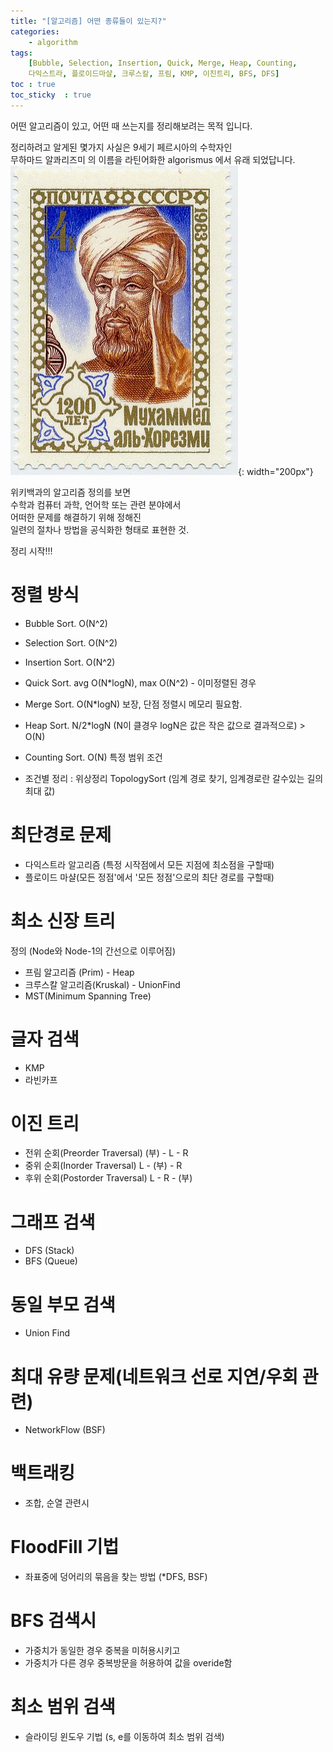 ```yaml
---
title: "[알고리즘] 어떤 종류들이 있는지?"
categories: 
    - algorithm
tags: 
    [Bubble, Selection, Insertion, Quick, Merge, Heap, Counting,
    다익스트라, 플로이드마샬, 크루스칼, 프림, KMP, 이진트리, BFS, DFS]
toc : true
toc_sticky  : true    
---
```


어떤 알고리즘이 있고, 어떤 때 쓰는지를 정리해보려는 목적 입니다.    

정리하려고  알게된 몇가지 사실은 9세기 페르시아의 수학자인    
무하마드 알콰리즈미 의 이름을 라틴어화한 algorismus 에서 유래 되었답니다.       
![무함마드 이븐 무사 알콰리즈미](\assets/images_post/algorithm/algorithm_muhamad.png){: width="200px"}

위키백과의 알고리즘 정의를 보면     
수학과 컴퓨터 과학, 언어학 또는 관련 분야에서    
어떠한 문제를 해결하기 위해 정해진    
일련의 절차나 방법을 공식화한 형태로 표현한 것.

정리 시작!!! 


# 정렬 방식
- Bubble Sort.			O(N^2) 
- Selection Sort.		O(N^2) 
- Insertion Sort.		O(N^2) 
- Quick Sort.			avg O(N*logN), max O(N^2) - 이미정렬된 경우
- Merge Sort.			O(N*logN) 보장, 단점 정렬시 메모리 필요함.
- Heap Sort.			N/2*logN  (N이 클경우 logN은 값은 작은 값으로 결과적으로) > O(N)
- Counting Sort.		O(N) 특정 범위 조건

- 조건별 정리 : 위상정리 TopologySort  (임계 경로 찾기, 임계경로란 갈수있는 길의 최대 값)

# 최단경로 문제
- 다익스트라 알고리즘 (특정 시작점에서 모든 지점에 최소점을 구할때)
- 플로이드 마샬(모든 정점'에서 '모든 정점'으로의 최단 경로를 구할때)
	
# 최소 신장 트리 
정의 (Node와 Node-1의 간선으로 이루어짐)
- 프림 알고리즘 (Prim) - Heap
- 크루스칼 알고리즘(Kruskal) - UnionFind
- MST(Minimum Spanning Tree)

# 글자 검색
- KMP
- 라빈카프

# 이진 트리
- 전위 순회(Preorder Traversal)		(부) - L - R
- 중위 순회(Inorder Traversal)		L - (부) - R
- 후위 순회(Postorder Traversal)	L - R - (부)

# 그래프 검색
- DFS (Stack)
- BFS (Queue)

# 동일 부모 검색
- Union Find

# 최대 유량 문제(네트워크 선로 지연/우회 관련)
-  NetworkFlow (BSF)

# 백트래킹
- 조합, 순열 관련시

# FloodFill 기법
- 좌표중에 덩어리의 묶음을 찾는 방법 (*DFS, BSF)

# BFS 검색시
- 가중치가 동일한 경우 중복을 미허용시키고
- 가중치가 다른 경우 중복방문을 허용하여 값을 overide함

# 최소 범위 검색
- 슬라이딩 윈도우 기법 (s, e를 이동하여 최소 범위 검색)
